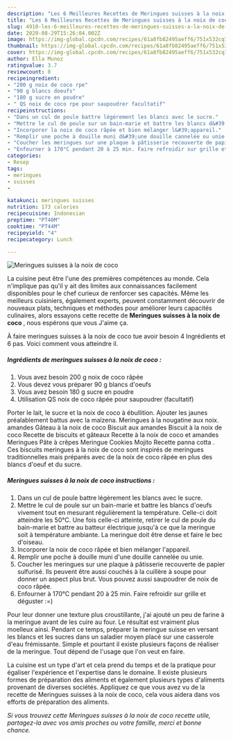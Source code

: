 ```yaml
---
description: "Les 6 Meilleures Recettes de Meringues suisses à la noix de coco"
title: "Les 6 Meilleures Recettes de Meringues suisses à la noix de coco"
slug: 4910-les-6-meilleures-recettes-de-meringues-suisses-a-la-noix-de-coco
date: 2020-08-29T15:26:04.002Z
image: https://img-global.cpcdn.com/recipes/61a8fb82495aeff6/751x532cq70/meringues-suisses-a-la-noix-de-coco-photo-principale-de-la-recette.jpg
thumbnail: https://img-global.cpcdn.com/recipes/61a8fb82495aeff6/751x532cq70/meringues-suisses-a-la-noix-de-coco-photo-principale-de-la-recette.jpg
cover: https://img-global.cpcdn.com/recipes/61a8fb82495aeff6/751x532cq70/meringues-suisses-a-la-noix-de-coco-photo-principale-de-la-recette.jpg
author: Ella Munoz
ratingvalue: 3.7
reviewcount: 8
recipeingredient:
- "200 g noix de coco rpe"
- "90 g blancs doeufs"
- "180 g sucre en poudre"
- " QS noix de coco rpe pour saupoudrer facultatif"
recipeinstructions:
- "Dans un cul de poule battre légèrement les blancs avec le sucre."
- "Mettre le cul de poule sur un bain-marie et battre les blancs d&#39;oeufs vivement tout en mesurant régulièrement la température. Celle-ci doit atteindre les 50°C. Une fois celle-ci atteinte, retirer le cul de poule du bain-marie et battre au batteur électrique jusqu&#39;à ce que la meringue soit à température ambiante. La meringue doit être dense et faire le bec d&#39;oiseau."
- "Incorporer la noix de coco râpée et bien mélanger l&#39;appareil."
- "Remplir une poche à douille muni d&#39;une douille cannelée ou unie."
- "Coucher les meringues sur une plaque à pâtisserie recouverte de papier sulfurisé. Ils peuvent être aussi couchés à la cuillère à soupe pour donner un aspect plus brut. Vous pouvez aussi saupoudrer de noix de coco râpée."
- "Enfourner à 170°C pendant 20 à 25 min. Faire refroidir sur grille et déguster :=)"
categories:
- Resep
tags:
- meringues
- suisses
- 

katakunci: meringues suisses  
nutrition: 173 calories
recipecuisine: Indonesian
preptime: "PT40M"
cooktime: "PT44M"
recipeyield: "4"
recipecategory: Lunch

---
```



![Meringues suisses à la noix de coco](https://img-global.cpcdn.com/recipes/61a8fb82495aeff6/751x532cq70/meringues-suisses-a-la-noix-de-coco-photo-principale-de-la-recette.jpg)

La cuisine peut être l'une des premières compétences au monde. Cela n'implique pas qu'il y ait des limites aux connaissances facilement disponibles pour le chef curieux de renforcer ses capacités. Même les meilleurs cuisiniers, également experts, peuvent constamment découvrir de nouveaux plats, techniques et méthodes pour améliorer leurs capacités culinaires, alors essayons cette recette de <strong> Meringues suisses à la noix de coco </strong>, nous espérons que vous J'aime ça.

<!--inarticleads1-->

À faire meringues suisses à la noix de coco tue avoir besoin 4 Ingrédients et 6 pas. Voici comment vous atteindre il.

##### Ingrédients de meringues suisses à la noix de coco :

1. Vous avez besoin 200 g noix de coco râpée
1. Vous devez vous préparer 90 g blancs d&#39;oeufs
1. Vous avez besoin 180 g sucre en poudre
1. Utilisation  QS noix de coco râpée pour saupoudrer (facultatif)


Porter le lait, le sucre et la noix de coco à ébullition. Ajouter les jaunes préalablement battus avec la maïzena. Meringues à la nougatine aux noix. amandes Gâteau à la noix de coco Biscuit aux amandes Biscuit à la noix de coco Recette de biscuits et gâteaux Recette à la noix de coco et amandes Meringues Pâte à crêpes Meringue Cookies Mojito Recette panna cotta . Ces biscuits meringues à la noix de coco sont inspirés de meringues traditionnelles mais préparés avec de la noix de coco râpée en plus des blancs d&#39;oeuf et du sucre. 

<!--inarticleads2-->

##### Meringues suisses à la noix de coco instructions :

1. Dans un cul de poule battre légèrement les blancs avec le sucre.
1. Mettre le cul de poule sur un bain-marie et battre les blancs d&#39;oeufs vivement tout en mesurant régulièrement la température. Celle-ci doit atteindre les 50°C. Une fois celle-ci atteinte, retirer le cul de poule du bain-marie et battre au batteur électrique jusqu&#39;à ce que la meringue soit à température ambiante. La meringue doit être dense et faire le bec d&#39;oiseau.
1. Incorporer la noix de coco râpée et bien mélanger l&#39;appareil.
1. Remplir une poche à douille muni d&#39;une douille cannelée ou unie.
1. Coucher les meringues sur une plaque à pâtisserie recouverte de papier sulfurisé. Ils peuvent être aussi couchés à la cuillère à soupe pour donner un aspect plus brut. Vous pouvez aussi saupoudrer de noix de coco râpée.
1. Enfourner à 170°C pendant 20 à 25 min. Faire refroidir sur grille et déguster :=)


Pour leur donner une texture plus croustillante, j&#39;ai ajouté un peu de farine à la meringue avant de les cuire au four. Le résultat est vraiment plus moelleux ainsi. Pendant ce temps, préparer la meringue suisse en versant les blancs et les sucres dans un saladier moyen placé sur une casserole d&#39;eau frémissante. Simple et pourtant il existe plusieurs façons de réaliser de la meringue. Tout dépend de l&#39;usage que l&#39;on veut en faire. 

<!--inarticleads1-->

<p>
La cuisine est un type d'art et cela prend du temps et de la pratique pour égaliser l'expérience et l'expertise dans le domaine. Il existe plusieurs formes de préparation des aliments et également plusieurs types d'aliments provenant de diverses sociétés. Appliquez ce que vous avez vu de la recette de Meringues suisses à la noix de coco, cela vous aidera dans vos efforts de préparation des aliments.
</p>

<p>
<i>Si vous trouvez cette Meringues suisses à la noix de coco recette utile, partagez-la avec vos amis proches ou votre famille, merci et bonne chance.</i>
</p>
